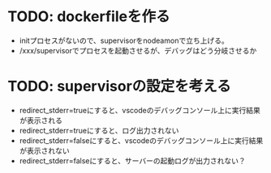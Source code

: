 # TODO: dockerfileを作る
- initプロセスがないので、supervisorをnodeamonで立ち上げる。
- /xxx/supervisorでプロセスを起動させるが、デバッグはどう分岐させるか

# TODO: supervisorの設定を考える
- redirect_stderr=trueにすると、vscodeのデバッグコンソール上に実行結果が表示される
- redirect_stderr=trueにすると、ログ出力されない
- redirect_stderr=falseにすると、vscodeのデバッグコンソール上に実行結果が表示されない
- redirect_stderr=falseにすると、サーバーの起動ログが出力されない？
